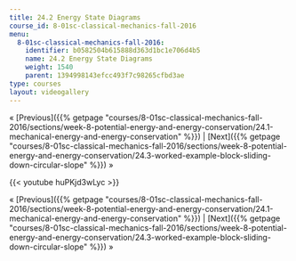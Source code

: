 ```yaml
---
title: 24.2 Energy State Diagrams
course_id: 8-01sc-classical-mechanics-fall-2016
menu:
  8-01sc-classical-mechanics-fall-2016:
    identifier: b0582504b615888d363d1bc1e706d4b5
    name: 24.2 Energy State Diagrams
    weight: 1540
    parent: 1394998143efcc493f7c98265cfbd3ae
type: courses
layout: videogallery
---
```

« [Previous]({{% getpage "courses/8-01sc-classical-mechanics-fall-2016/sections/week-8-potential-energy-and-energy-conservation/24.1-mechanical-energy-and-energy-conservation" %}}) | [Next]({{% getpage "courses/8-01sc-classical-mechanics-fall-2016/sections/week-8-potential-energy-and-energy-conservation/24.3-worked-example-block-sliding-down-circular-slope" %}}) »

{{< youtube huPKjd3wLyc >}}

« [Previous]({{% getpage "courses/8-01sc-classical-mechanics-fall-2016/sections/week-8-potential-energy-and-energy-conservation/24.1-mechanical-energy-and-energy-conservation" %}}) | [Next]({{% getpage "courses/8-01sc-classical-mechanics-fall-2016/sections/week-8-potential-energy-and-energy-conservation/24.3-worked-example-block-sliding-down-circular-slope" %}}) »